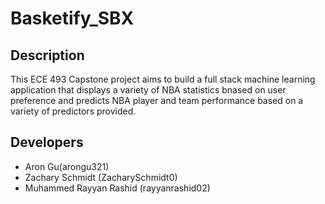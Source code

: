 # Basketify_SBX

## Description
This ECE 493 Capstone project aims to build a full stack machine learning application that displays a variety of NBA statistics bnased on user preference and predicts NBA player and team performance based on a variety of predictors provided.

## Developers
- Aron Gu(arongu321)
- Zachary Schmidt (ZacharySchmidt0)
- Muhammed Rayyan Rashid (rayyanrashid02)
